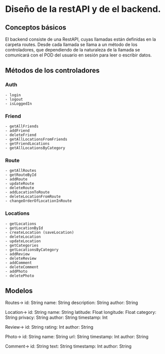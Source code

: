 # Diseño de la restAPI y de el backend.

## Conceptos básicos
El backend consiste de una RestAPI, cuyas llamadas están definidas en la carpeta routes.
Desde cada llamada se llama a un método de los controladores, que dependiendo de la naturaleza de la llamada se comunicará con el POD del usuario en sesión para leer o escribir datos.
## Métodos de los controladores

### Auth
    - login
    - logout
    - isLoggedIn
### Friend
    - getAllFriends
    - addFriend
    - deleteFriend
    - getAllLocationsFromFriends
    - getFriendLocations
    - getAllLocationsByCategory
### Route
    - getAllRoutes
    - getRouteById
    - addRoute
    - updateRoute
    - deleteRoute
    - addLocationToRoute
    - deleteLocationFromRoute
    - changeOrderOfLocationInRoute
### Locations
    - getLocations
    - getLocationById
    - createLocation (saveLocation)
    - deleteLocation
    - updateLocation
    - getCategories
    - getLocationsByCategory
    - addReview
    - deleteReview
    - addComment
    - deleteComment
    - addPhoto
    - deletePhoto

## Modelos

Routes->
    id: String
    name: String
    description: String
    author: String 

Location->
    id: String
    name: String
    latitude: Float
    longitude: Float
    category: String
    privacy: String
    author: String
    timestamp: Int

Review->
    id: String
    rating: Int
    author: String


Photo->
    id: String
    name: String
    url: String
    timestamp: Int
    author: String 

Comment->
    id: String
    text: String
    timestamp: Int
    author: String 
